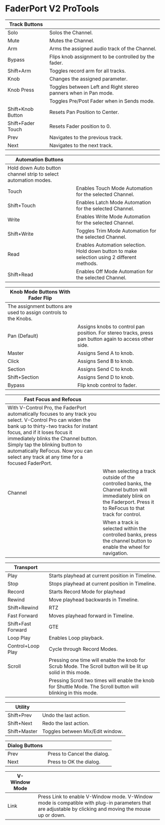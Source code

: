 # FaderPort V2 ProTools

| Track Buttons |  |
|---|---|
| Solo | Solos the Channel. |
| Mute | Mutes the Channel. |
| Arm | Arms the assigned audio track of the Channel. |
| Bypass | Flips knob assignment to be controlled by the fader. |
| Shift+Arm | Toggles record arm for all tracks. |
| Knob | Changes the assigned parameter. |
| Knob Press | Toggles between Left and Right stereo panners when in Pan mode. |
|  | Toggles Pre/Post Fader when in Sends mode. |
| Shift+Knob Button | Resets Pan Position to Center. |
| Shift+Fader Touch | Resets Fader position to 0. |
| Prev | Navigates to the previous track. |
| Next | Navigates to the next track. |

| Automation Buttons |  |
|---|---|
| Hold down Auto button channel strip to select automation modes. |  |
| Touch | Enables Touch Mode Automation for the selected Channel. |
| Shift+Touch | Enables Latch Mode Automation for the selected Channel. |
| Write | Enables Write Mode Automation for the selected Channel. |
| Shift+Write | Toggles Trim Mode Automation for the selected Channel. |
| Read | Enables Automation selection. Hold down button to make selection using 2 different methods. |
| Shift+Read | Enables Off Mode Automation for the selected Channel. |

| Knob Mode Buttons With Fader Flip |  |
|---|---|
| The assignment buttons are used to assign controls to the Knobs. |  |
| Pan (Default) | Assigns knobs to control pan position. For stereo tracks, press pan button again to access other side. |
| Master | Assigns Send A to knob. |
| Click | Assigns Send B to knob. |
| Section | Assigns Send C to knob. |
| Shift+Section | Assigns Send D to knob. |
| Bypass | Flip knob control to fader. |

| Fast Focus and Refocus |  |
|---|---|
| With V-Control Pro, the FaderPort automatically focuses to any track you select. V-Control Pro can widen the bank up to thirty-two tracks for instant focus, and if it loses focus it immediately blinks the Channel button. Simply tap the blinking button to automatically ReFocus. Now you can select any track at any time for a focused FaderPort. |  |
| Channel | When selecting a track outside of the controlled banks, the Channel button will immediately blink on the Faderport. Press it to ReFocus to that track for control. |
|  | When a track is selected within the controlled banks, press the channel button to enable the wheel for navigation. |

| Transport |  |
|---|---|
| Play | Starts playhead at current position in Timeline. |
| Stop | Stops playhead at current position in Timeline. |
| Record | Starts Record Mode for playhead |
| Rewind | Move playhead backwards in Timeline. |
| Shift+Rewind | RTZ |
| Fast Forward | Moves playhead forward in Timeline. |
| Shift+Fast Forward | GTE |
| Loop Play | Enables Loop playback. |
| Control+Loop Play | Cycle through Record Modes. |
| Scroll | Pressing one time will enable the knob for Scrub Mode. The Scroll button will be lit up solid in this mode. |
|  | Pressing Scroll two times will enable the knob for Shuttle Mode. The Scroll button will blinking in this mode. |

| Utility |  |
|---|---|
| Shift+Prev | Undo the last action. |
| Shift+Next | Redo the last action. |
| Shift+Master | Toggles between Mix/Edit window. |

| Dialog Buttons |  |
|---|---|
| Prev | Press to Cancel the dialog. |
| Next | Press to OK the dialog. |

| V-Window Mode |  |
|---|---|
| Link | Press Link to enable V-Window mode. V-Window mode is compatible with plug-in parameters that are adjustable by clicking and moving the mouse up or down. |